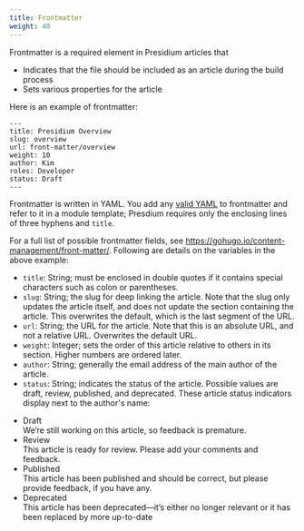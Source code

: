 ```yaml
---
title: Frontmatter
weight: 40
---
```


Frontmatter is a required element in Presidium articles that

- Indicates that the file should be included as an article during the build process
- Sets various properties for the article

Here is an example of frontmatter:

```
---
title: Presidium Overview
slug: overview
url: front-matter/overview
weight: 10
author: Kim
roles: Developer
status: Draft
---
```

Frontmatter is written in YAML. You add any [valid YAML](https://yaml.org/) to frontmatter and refer to it in a module template; Presdium requires only  the enclosing lines of three hyphens and `title`.

For a full list of possible frontmatter fields, see https://gohugo.io/content-management/front-matter/. Following are details on the variables in the above example:

- `title`: String; must be enclosed in double quotes if it contains special characters such as colon or parentheses.
- `slug`: String; the slug for deep linking the article. Note that the slug only updates the article itself, and does not update the section containing the article. This overwrites the default, which is the last segment of the URL.
- `url`: String; the URL for the article. Note that this is an absolute URL, and not a relative URL. Overwrites the default URL.
- `weight`: Integer; sets the order of this article relative to others in its section. Higher numbers are ordered later.
- `author`: String; generally the email address of the main author of the article.
- `status`: String; indicates the status of the article. Possible values are draft, review, published, and deprecated. These article status indicators display next to the author's name:

<p>
    <div class="article-status">
      <ul>
        <li><span title="Article Status" class="label label-success status-draft">Draft</span></li> We’re still working on this article, so feedback is premature.
        <li><span title="Article Status" class="label label-success status-review">Review</span></li> This article is ready for review. Please add your comments and feedback.
        <li><span title="Article Status" class="label label-success status-published">Published</span></li> This article has been published and should be correct, but please provide feedback, if you have any.
        <li><span title="Article Status" class="label label-success status-retired">Deprecated</span></li> This article has been deprecated—it’s either no longer relevant or it has been replaced by more up-to-date
      </ul>
    </div>
</p>
